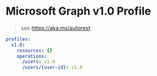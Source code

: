 # Microsoft Graph v1.0 Profile

> see https://aka.ms/autorest

``` yaml
profiles:
  v1.0:
    resources: {}
    operations:
      /users: v1.0
      /users/{user-id}: v1.0

```
